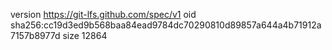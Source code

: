 version https://git-lfs.github.com/spec/v1
oid sha256:cc19d3ed9b568baa84ead9784dc70290810d89857a644a4b71912a7157b8977d
size 12864
